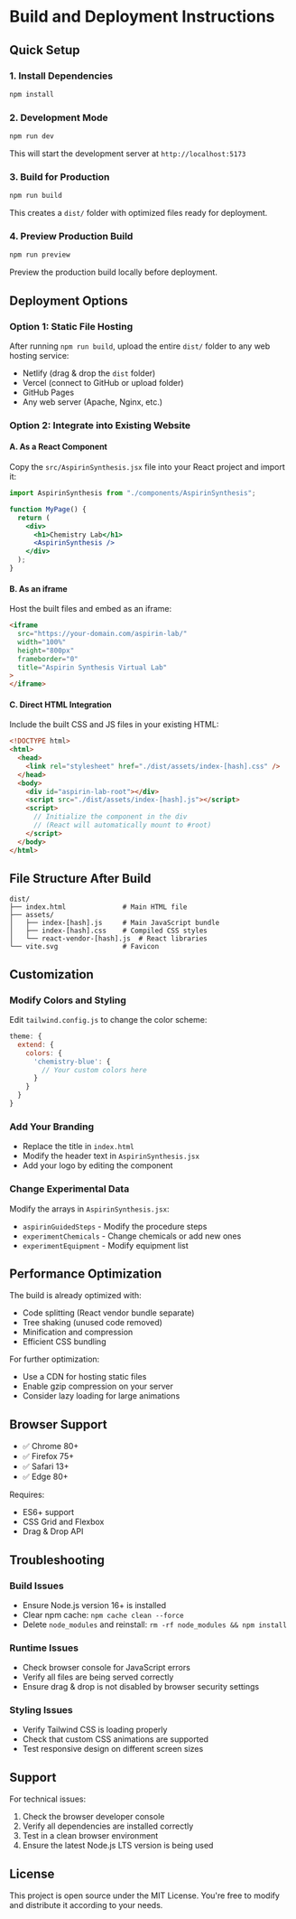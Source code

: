 # Build and Deployment Instructions

## Quick Setup

### 1. Install Dependencies

```bash
npm install
```

### 2. Development Mode

```bash
npm run dev
```

This will start the development server at `http://localhost:5173`

### 3. Build for Production

```bash
npm run build
```

This creates a `dist/` folder with optimized files ready for deployment.

### 4. Preview Production Build

```bash
npm run preview
```

Preview the production build locally before deployment.

## Deployment Options

### Option 1: Static File Hosting

After running `npm run build`, upload the entire `dist/` folder to any web hosting service:

- Netlify (drag & drop the `dist` folder)
- Vercel (connect to GitHub or upload folder)
- GitHub Pages
- Any web server (Apache, Nginx, etc.)

### Option 2: Integrate into Existing Website

#### A. As a React Component

Copy the `src/AspirinSynthesis.jsx` file into your React project and import it:

```jsx
import AspirinSynthesis from "./components/AspirinSynthesis";

function MyPage() {
  return (
    <div>
      <h1>Chemistry Lab</h1>
      <AspirinSynthesis />
    </div>
  );
}
```

#### B. As an iframe

Host the built files and embed as an iframe:

```html
<iframe
  src="https://your-domain.com/aspirin-lab/"
  width="100%"
  height="800px"
  frameborder="0"
  title="Aspirin Synthesis Virtual Lab"
>
</iframe>
```

#### C. Direct HTML Integration

Include the built CSS and JS files in your existing HTML:

```html
<!DOCTYPE html>
<html>
  <head>
    <link rel="stylesheet" href="./dist/assets/index-[hash].css" />
  </head>
  <body>
    <div id="aspirin-lab-root"></div>
    <script src="./dist/assets/index-[hash].js"></script>
    <script>
      // Initialize the component in the div
      // (React will automatically mount to #root)
    </script>
  </body>
</html>
```

## File Structure After Build

```
dist/
├── index.html              # Main HTML file
├── assets/
│   ├── index-[hash].js     # Main JavaScript bundle
│   ├── index-[hash].css    # Compiled CSS styles
│   └── react-vendor-[hash].js  # React libraries
└── vite.svg                # Favicon
```

## Customization

### Modify Colors and Styling

Edit `tailwind.config.js` to change the color scheme:

```js
theme: {
  extend: {
    colors: {
      'chemistry-blue': {
        // Your custom colors here
      }
    }
  }
}
```

### Add Your Branding

- Replace the title in `index.html`
- Modify the header text in `AspirinSynthesis.jsx`
- Add your logo by editing the component

### Change Experimental Data

Modify the arrays in `AspirinSynthesis.jsx`:

- `aspirinGuidedSteps` - Modify the procedure steps
- `experimentChemicals` - Change chemicals or add new ones
- `experimentEquipment` - Modify equipment list

## Performance Optimization

The build is already optimized with:

- Code splitting (React vendor bundle separate)
- Tree shaking (unused code removed)
- Minification and compression
- Efficient CSS bundling

For further optimization:

- Use a CDN for hosting static files
- Enable gzip compression on your server
- Consider lazy loading for large animations

## Browser Support

- ✅ Chrome 80+
- ✅ Firefox 75+
- ✅ Safari 13+
- ✅ Edge 80+

Requires:

- ES6+ support
- CSS Grid and Flexbox
- Drag & Drop API

## Troubleshooting

### Build Issues

- Ensure Node.js version 16+ is installed
- Clear npm cache: `npm cache clean --force`
- Delete `node_modules` and reinstall: `rm -rf node_modules && npm install`

### Runtime Issues

- Check browser console for JavaScript errors
- Verify all files are being served correctly
- Ensure drag & drop is not disabled by browser security settings

### Styling Issues

- Verify Tailwind CSS is loading properly
- Check that custom CSS animations are supported
- Test responsive design on different screen sizes

## Support

For technical issues:

1. Check the browser developer console
2. Verify all dependencies are installed correctly
3. Test in a clean browser environment
4. Ensure the latest Node.js LTS version is being used

## License

This project is open source under the MIT License. You're free to modify and distribute it according to your needs.
